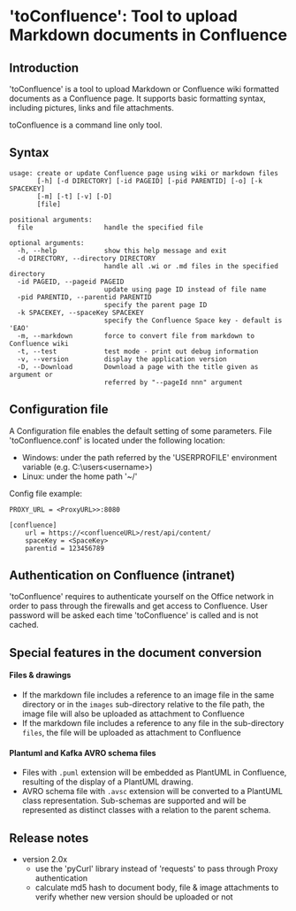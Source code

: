 # 'toConfluence': Tool to upload Markdown documents in Confluence

## Introduction

'toConfluence' is a tool to upload Markdown or Confluence wiki formatted documents as a Confluence page.
It supports basic formatting syntax, including pictures, links and file attachments.

toConfluence is a command line only tool.  

## Syntax
```
usage: create or update Confluence page using wiki or markdown files
       [-h] [-d DIRECTORY] [-id PAGEID] [-pid PARENTID] [-o] [-k SPACEKEY]
       [-m] [-t] [-v] [-D]
       [file]

positional arguments:
  file                  handle the specified file

optional arguments:
  -h, --help            show this help message and exit
  -d DIRECTORY, --directory DIRECTORY
                        handle all .wi or .md files in the specified directory
  -id PAGEID, --pageid PAGEID
                        update using page ID instead of file name
  -pid PARENTID, --parentid PARENTID
                        specify the parent page ID
  -k SPACEKEY, --spaceKey SPACEKEY
                        specify the Confluence Space key - default is 'EAO'
  -m, --markdown        force to convert file from markdown to Confluence wiki
  -t, --test            test mode - print out debug information
  -v, --version         display the application version
  -D, --Download        Download a page with the title given as argument or
                        referred by "--pageId nnn" argument
```

## Configuration file
A Configuration file enables the default setting of some parameters.
File 'toConfluence.conf' is located under the following location:
- Windows: under the path referred by the 'USERPROFILE' environment variable (e.g. C:\users\<username>)
- Linux: under the home path '~/'

Config file example:

```
PROXY_URL = <ProxyURL>>:8080

[confluence]
    url = https://<confluenceURL>/rest/api/content/
    spaceKey = <SpaceKey>
    parentid = 123456789

```

## Authentication on Confluence (intranet)
'toConfluence' requires to authenticate yourself on the Office network in order to pass through the firewalls and get access to Confluence.
User password will be asked each time 'toConfluence' is called and is not cached.


## Special features in the document conversion

#### Files & drawings

- If the markdown file includes a reference to an image file in the same directory or in the `images` sub-directory relative to the file path, the image file will also be uploaded as attachment to Confluence
- If the markdown file includes a reference to any file in the sub-directory `files`, the file will be uploaded as attachment to Confluence 

#### Plantuml and Kafka AVRO schema files
- Files with `.puml` extension will be embedded as PlantUML in Confluence, resulting of the display of a PlantUML drawing.
- AVRO schema file with `.avsc` extension will be converted to a PlantUML class representation. Sub-schemas are supported and will be represented as distinct classes with a relation to the parent schema.
 
## Release notes

* version 2.0x
    * use the 'pyCurl' library instead of 'requests' to pass through Proxy authentication
    * calculate md5 hash to document body, file & image attachments to verify whether new version should be uploaded or not
       
